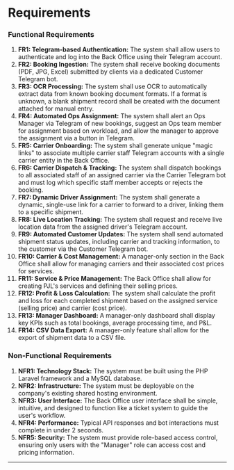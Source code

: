 # Requirements

### **Functional Requirements**
1.  **FR1: Telegram-based Authentication:** The system shall allow users to authenticate and log into the Back Office using their Telegram account.
2.  **FR2: Booking Ingestion:** The system shall receive booking documents (PDF, JPG, Excel) submitted by clients via a dedicated Customer Telegram bot.
3.  **FR3: OCR Processing:** The system shall use OCR to automatically extract data from known booking document formats. If a format is unknown, a blank shipment record shall be created with the document attached for manual entry.
4.  **FR4: Automated Ops Assignment:** The system shall alert an Ops Manager via Telegram of new bookings, suggest an Ops team member for assignment based on workload, and allow the manager to approve the assignment via a button in Telegram.
5.  **FR5: Carrier Onboarding:** The system shall generate unique "magic links" to associate multiple carrier staff Telegram accounts with a single carrier entity in the Back Office.
6.  **FR6: Carrier Dispatch & Tracking:** The system shall dispatch bookings to all associated staff of an assigned carrier via the Carrier Telegram bot and must log which specific staff member accepts or rejects the booking.
7.  **FR7: Dynamic Driver Assignment:** The system shall generate a dynamic, single-use link for a carrier to forward to a driver, linking them to a specific shipment.
8.  **FR8: Live Location Tracking:** The system shall request and receive live location data from the assigned driver's Telegram account.
9.  **FR9: Automated Customer Updates:** The system shall send automated shipment status updates, including carrier and tracking information, to the customer via the Customer Telegram bot.
10. **FR10: Carrier & Cost Management:** A manager-only section in the Back Office shall allow for managing carriers and their associated cost prices for services.
11. **FR11: Service & Price Management:** The Back Office shall allow for creating PJL's services and defining their selling prices.
12. **FR12: Profit & Loss Calculation:** The system shall calculate the profit and loss for each completed shipment based on the assigned service (selling price) and carrier (cost price).
13. **FR13: Manager Dashboard:** A manager-only dashboard shall display key KPIs such as total bookings, average processing time, and P&L.
14. **FR14: CSV Data Export:** A manager-only feature shall allow for the export of shipment data to a CSV file.

### **Non-Functional Requirements**
1.  **NFR1: Technology Stack:** The system must be built using the PHP Laravel framework and a MySQL database.
2.  **NFR2: Infrastructure:** The system must be deployable on the company's existing shared hosting environment.
3.  **NFR3: User Interface:** The Back Office user interface shall be simple, intuitive, and designed to function like a ticket system to guide the user's workflow.
4.  **NFR4: Performance:** Typical API responses and bot interactions must complete in under 2 seconds.
5.  **NFR5: Security:** The system must provide role-based access control, ensuring only users with the "Manager" role can access cost and pricing information.

---